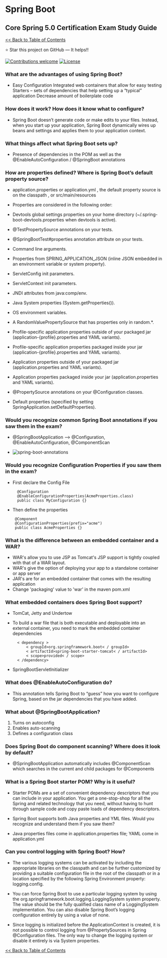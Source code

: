 # Spring Boot
## Core Spring 5.0 Certification Exam Study Guide

[<< Back to Table of Contents](README.md)

:star: Star this project on GitHub — It helps!!

[![Contributions welcome](https://img.shields.io/badge/contributions-welcome-orange.svg)](https://github.com/seanjgildea/CoreSpring5CertificationGuide/issues)
[![License](https://img.shields.io/badge/license-MIT-blue.svg)](https://opensource.org/licenses/MIT)

### What are the advantages of using Spring Boot?

- Easy Configuration Integrated web containers that allow for easy testing Starters – sets of dependencies that help setting up a “typical” application Decrease amount of boilerplate code

### How does it work? How does it know what to configure?

- Spring Boot doesn’t generate code or make edits to your files. Instead, when you start up your application, Spring Boot dynamically wires up beans and settings and applies them to your application context.

### What things affect what Spring Boot sets up?

- Presence of dependencies in the POM as well as the @EnableAutoConfiguration / @SpringBoot annotations

### How are properties defined? Where is Spring Boot’s default property source?

- application.properties or application.yml , the default property source is on the classpath , or src/main/resources

- Properties are considered in the following order:

- Devtools global settings properties on your home directory (~/.spring-boot-devtools.properties when devtools is active).
- @TestPropertySource annotations on your tests.
- @SpringBootTest#properties annotation attribute on your tests.
- Command line arguments.
- Properties from SPRING_APPLICATION_JSON (inline JSON embedded in an environment variable or system property).
- ServletConfig init parameters.
- ServletContext init parameters.
- JNDI attributes from java:comp/env.
- Java System properties (System.getProperties()).
- OS environment variables.
- A RandomValuePropertySource that has properties only in random.*.
- Profile-specific application properties outside of your packaged jar (application-{profile}.properties and YAML variants).
- Profile-specific application properties packaged inside your jar (application-{profile}.properties and YAML variants).
- Application properties outside of your packaged jar (application.properties and YAML variants).
- Application properties packaged inside your jar (application.properties and YAML variants).
- @PropertySource annotations on your @Configuration classes.
- Default properties (specified by setting SpringApplication.setDefaultProperties).

### Would you recognize common Spring Boot annotations if you saw them in the exam?

- @SpringBootApplication –-> @Configuration, @EnableAutoConfiguration, @ComponentScan

- ![spring-boot-annotations](https://github.com/seanjgildea/CoreSpring5CertificationGuide/blob/master/img/spring-boot-annotations.png)

### Would you recognize Configuration Properties if you saw them in the exam?

- First declare the Config File

        @Configuration
        @EnableConfigurationProperties(AcmeProperties.class)
        public class MyConfiguration {}


-  Then define the properties

        @Component
        @ConfigurationProperties(prefix="acme")
        public class AcmeProperties {}

### What is the difference between an embedded container and a WAR?

- WAR's allow you to use JSP as Tomcat's JSP support is tightly coupled with that of a WAR layout.
- WAR's give the option of deploying your app to a standalone container or app server
- JAR's are for an embedded container that comes with the resulting application
- Change 'packaging' value to 'war' in the maven pom.xml

### What embedded containers does Spring Boot support?

- TomCat, Jetty and Undertow

- To build a war file that is both executable and deployable into an external container, you need to mark the embedded container dependencies

        < dependency >
            < groupId>org.springframework.boot< / groupId>
            < artifactId>spring-boot-starter-tomcat< / artifactId>
            < scope>provided< / scope>
        < /dependency>

- SpringBootServletInitializer

### What does @EnableAutoConfiguration do?

- This annotation tells Spring Boot to “guess” how you want to configure Spring, based on the jar dependencies that you have added.

### What about @SpringBootApplication?

1. Turns on autoconfig
2. Enables auto-scanning
3. Defines a configuration class

### Does Spring Boot do component scanning? Where does it look by default?

- @SpringBootApplication automatically includes @ComponentScan which searches in the current and child packages for @Components

### What is a Spring Boot starter POM? Why is it useful?

- Starter POMs are a set of convenient dependency descriptors that you can include in your application. You get a one-stop-shop for all the Spring and related technology that you need, without having to hunt through sample code and copy paste loads of dependency descriptors.

- Spring Boot supports both Java properties and YML files. Would you recognize and understand them if you saw them?

- Java properties files come in application.properties file; YAML come in application.yml

### Can you control logging with Spring Boot? How?

- The various logging systems can be activated by including the appropriate libraries on the classpath and can be further customized by providing a suitable configuration file in the root of the classpath or in a location specified by the following Spring Environment property: logging.config.

- You can force Spring Boot to use a particular logging system by using the org.springframework.boot.logging.LoggingSystem system property. The value should be the fully qualified class name of a LoggingSystem implementation. You can also disable Spring Boot’s logging configuration entirely by using a value of none.

- Since logging is initialized before the ApplicationContext is created, it is not possible to control logging from @PropertySources in Spring @Configuration files. The only way to change the logging system or disable it entirely is via System properties.


[<< Back to Table of Contents](README.md)
